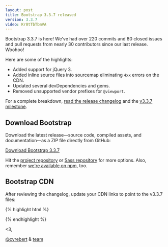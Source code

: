 ```yaml
---
layout: post
title: Bootstrap 3.3.7 released
version: 3.3.7
video: Kr0tTbTbmVA
---
```


Bootstrap 3.3.7 is here! We've had over 220 commits and 80 closed issues and pull requests from nearly 30 contributors since our last release. Woohoo!

Here are some of the highlights:

- Added support for jQuery 3.
- Added inline source files into sourcemap eliminating `4xx` errors on the CDN.
- Updated several devDependencies and gems.
- Removed unsupported vendor prefixes for `@viewport`.

For a complete breakdown, [read the release changelog](https://github.com/twbs/bootstrap/releases/tag/v3.3.7) and the [v3.3.7 milestone](https://github.com/twbs/bootstrap/issues?q=milestone%3Av3.3.7+is%3Aclosed).

## Download Bootstrap

Download the latest release—source code, compiled assets, and documentation—as a ZIP file directly from GitHub:

<a class="btn-link" href="https://github.com/twbs/bootstrap/archive/v3.3.7.zip">Download Bootstrap 3.3.7</a>

Hit the [project repository](https://github.com/twbs/bootstrap) or [Sass repository](https://github.com/twbs/bootstrap-sass) for more options. Also, remember [we're available on npm](https://www.npmjs.org/package/bootstrap), too.

## Bootstrap CDN

After reviewing the changelog, update your CDN links to point to the v3.3.7 files:

{% highlight html %}
<!-- Latest compiled and minified CSS -->
<link rel="stylesheet" href="//maxcdn.bootstrapcdn.com/bootstrap/3.3.7/css/bootstrap.min.css" integrity="sha384-BVYiiSIFeK1dGmJRAkycuHAHRg32OmUcww7on3RYdg4Va+PmSTsz/K68vbdEjh4u" crossorigin="anonymous">

<!-- Optional theme -->
<link rel="stylesheet" href="//maxcdn.bootstrapcdn.com/bootstrap/3.3.7/css/bootstrap-theme.min.css" integrity="sha384-rHyoN1iRsVXV4nD0JutlnGaslCJuC7uwjduW9SVrLvRYooPp2bWYgmgJQIXwl/Sp" crossorigin="anonymous">

<!-- Latest compiled and minified JavaScript -->
<script src="//maxcdn.bootstrapcdn.com/bootstrap/3.3.7/js/bootstrap.min.js" integrity="sha384-Tc5IQib027qvyjSMfHjOMaLkfuWVxZxUPnCJA7l2mCWNIpG9mGCD8wGNIcPD7Txa" crossorigin="anonymous"></script>
{% endhighlight %}

<3,

[@cvrebert](https://twitter.com/cvrebert) & [team](http://getbootstrap.com/about/#team)
